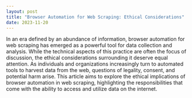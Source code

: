 ```yaml
---
layout: post
title: "Browser Automation for Web Scraping: Ethical Considerations"
date: 2023-11-20
---
```


In an era defined by an abundance of information, browser automation for web scraping has emerged as a powerful tool for data collection and analysis. While the technical aspects of this practice are often the focus of discussion, the ethical considerations surrounding it deserve equal attention. As individuals and organizations increasingly turn to automated tools to harvest data from the web, questions of legality, consent, and potential harm arise. This article aims to explore the ethical implications of browser automation in web scraping, highlighting the responsibilities that come with the ability to access and utilize data on the internet.
